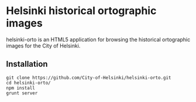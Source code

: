 Helsinki historical ortographic images
======================================

helsinki-orto is an HTML5 application for browsing the historical ortographic images
for the City of Helsinki. 

Installation
------------

    git clone https://github.com/City-of-Helsinki/helsinki-orto.git
    cd helsinki-orto/
    npm install
    grunt server
